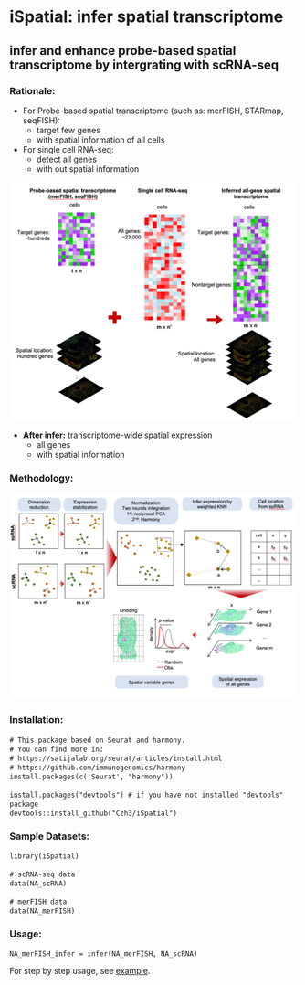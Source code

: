# iSpatial: infer spatial transcriptome

## infer and enhance probe-based spatial transcriptome by intergrating with scRNA-seq

### Rationale:

- For Probe-based spatial transcriptome (such as: merFISH, STARmap, seqFISH): 
	- target few genes
	- with spatial information of all cells
- For single cell RNA-seq:
	- detect all genes
	- with out spatial information

![Rationale](iSpatial_rationale.png)

- **After infer:** transcriptome-wide spatial expression
	- all genes
	- with spatial information

### Methodology:

![method](iSpatial_method.png)

### Installation:

```
# This package based on Seurat and harmony.
# You can find more in:
# https://satijalab.org/seurat/articles/install.html
# https://github.com/immunogenomics/harmony
install.packages(c('Seurat', "harmony"))

install.packages("devtools") # if you have not installed "devtools" package
devtools::install_github("Czh3/iSpatial")
```

### Sample Datasets:

```
library(iSpatial)

# scRNA-seq data
data(NA_scRNA)

# merFISH data
data(NA_merFISH)
```

### Usage:

```
NA_merFISH_infer = infer(NA_merFISH, NA_scRNA)
```

For step by step usage, see [example](http://htmlpreview.github.io/?https://github.com/Czh3/iSpatial/blob/master/vignettes/introduction.html).

